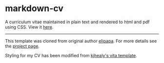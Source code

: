 markdown-cv
===========

A curriculum vitae maintained in plain text and rendered to html and pdf using CSS. View it [here](https://github.com/bchalman/md-cv).

***

This template was cloned from original author [elipapa](https://github.com/elipapa). For more details see the [project page](http://elipapa.github.io/markdown-cv).

Styling for my CV has been modified from [kjhealy's vita template](https://github.com/kjhealy/kjh-vita).
